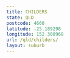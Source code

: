 ```yaml
---
title: CHILDERS
state: QLD
postcode: 4660
latitude: -25.189298
longitude: 152.300968
url: /qld/childers/
layout: suburb
---
```

